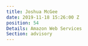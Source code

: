 ```yaml
---
title: Joshua McGee
date: 2019-11-18 15:26:00 Z
position: 54
Details: Amazon Web Services
Section: advisory
---
```


